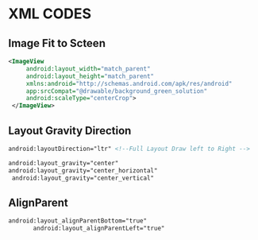 XML CODES
=========
Image Fit to Scteen 
-------------------
```xml
<ImageView
     android:layout_width="match_parent"
     android:layout_height="match_parent"
     xmlns:android="http://schemas.android.com/apk/res/android"
     app:srcCompat="@drawable/background_green_solution"
     android:scaleType="centerCrop">
 </ImageView>
 ```
 Layout Gravity Direction
 -------------------------
 ```xml
 android:layoutDirection="ltr" <!--Full Layout Draw left to Right -->
 
 android:layout_gravity="center"
 android:layout_gravity="center_horizontal"
  android:layout_gravity="center_vertical"
 
 ```
 AlignParent
 -----------
 ```xml
 android:layout_alignParentBottom="true"
        android:layout_alignParentLeft="true"
 ```
